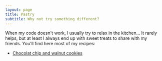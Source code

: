 ```yaml
---
layout: page
title: Pastry
subtitle: Why not try something different?
---
```


When my code doesn't work, I usually try to relax in the kitchen... It rarely helps, but at least I always end up with sweet treats to share with my friends. You'll find here most of my recipes:

- [Chocolat chip and walnut cookies](pages/aboutme)
